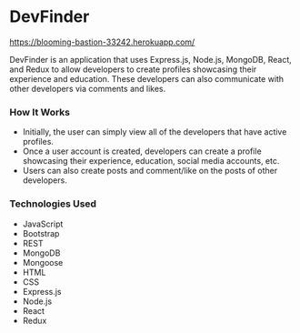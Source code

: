 # DevFinder
https://blooming-bastion-33242.herokuapp.com/

DevFinder is an application that uses Express.js, Node.js, MongoDB, React, and Redux to allow developers to create profiles showcasing their experience and education. These developers can also communicate with other developers via comments and likes.

### How It Works
* Initially, the user can simply view all of the developers that have active profiles.
* Once a user account is created, developers can create a profile showcasing their experience, education, social media accounts, etc.
* Users can also create posts and comment/like on the posts of other developers.

### Technologies Used
* JavaScript
* Bootstrap
* REST
* MongoDB
* Mongoose
* HTML
* CSS
* Express.js
* Node.js
* React
* Redux
